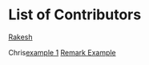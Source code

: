 # List of Contributors 

[Rakesh](https://dspg-2022.github.io/DSPG/Contributors/Rakesh/)

Chris[example 1](https://dspg-2022.github.io/DSPG/Contributors/Chris/) [Remark Example](https://dspg-2022.github.io/DSPG/Contributors/Chris/journal.html)

